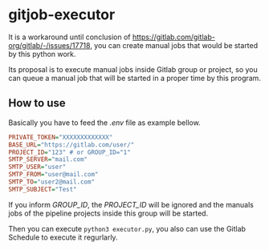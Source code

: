 # gitjob-executor

It is a workaround until conclusion of https://gitlab.com/gitlab-org/gitlab/-/issues/17718, you can create manual jobs that would be started by this python work.

Its proposal is to execute manual jobs inside Gitlab group or project, so you can queue a manual job that will be started in a proper time by this program.

## How to use
Basically you have to feed the _.env_ file as example bellow.

```ini
PRIVATE_TOKEN="XXXXXXXXXXXXX"
BASE_URL="https://gitlab.com/user/"
PROJECT_ID="123" # or GROUP_ID="1"
SMTP_SERVER="mail.com"
SMTP_USER="user"
SMTP_FROM="user@mail.com"
SMTP_TO="user2@mail.com"
SMTP_SUBJECT="Test"
```
If you inform _GROUP_ID_, the _PROJECT_ID_ will be ignored and the manuals jobs of the pipeline projects inside this group will be started.

Then you can execute ```python3 executor.py```, you also can use the Gitlab Schedule to execute it regurlarly.